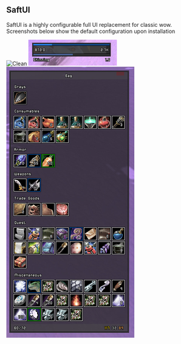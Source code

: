 ## SaftUI

SaftUI is a highly configurable full UI replacement for classic wow. Screenshots below show the default configuration upon installation

![Clean](Screenshots/clean.png)
![Castbar](Screenshots/casting.png)
![Bags](Screenshots/bags.png)